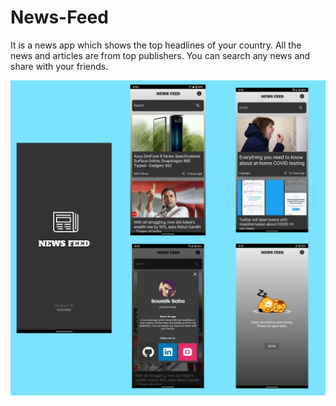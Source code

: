 # News-Feed
It is a news app which shows the top headlines of your country. All the news and articles are from top publishers. You can search any news and share with your friends.

![](Screenshot.jpg)
